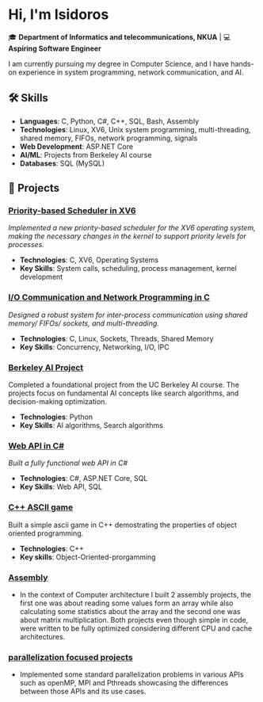 # Hi, I'm Isidoros 

🎓 **Department of Informatics and telecommunications, NKUA** | 💻 **Aspiring Software Engineer**

I am currently pursuing my degree in Computer Science, and I have hands-on experience in system programming, network communication, and AI. 

## 🛠 Skills

- **Languages**: C, Python, C#, C++, SQL, Bash, Assembly
- **Technologies**: Linux, XV6, Unix system programming, multi-threading, shared memory, FIFOs, network programming, signals
- **Web Development**:  ASP.NET Core
- **AI/ML**: Projects from Berkeley AI course
- **Databases**: SQL (MySQL)

## 🔭 Projects

### [Priority-based Scheduler in XV6](https://github.com/isimrpickle/OS_assignment_2)
*Implemented a new priority-based scheduler for the XV6 operating system, making the necessary changes in the kernel to support priority levels for processes.*

- **Technologies**: C, XV6, Operating Systems
- **Key Skills**: System calls, scheduling, process management, kernel development

### [I/O Communication and Network Programming in C](https://github.com/isimrpickle/system_programming_1)
*Designed a robust system for inter-process communication using shared memory/ FIFOs/ sockets, and multi-threading.*

- **Technologies**: C, Linux, Sockets, Threads, Shared Memory
- **Key Skills**: Concurrency, Networking, I/O, IPC

### [Berkeley AI Project](https://github.com/isimrpickle/Berkeley-pac-man-project-1)
Completed a foundational project from the UC Berkeley AI course. The projects focus on fundamental AI concepts like search algorithms, and decision-making optimization. 

- **Technologies**: Python
- **Key Skills**: AI algorithms, Search algorithms

### [Web API in C#](https://github.com/isimrpickle/WebApi)
*Built a fully functional web API in C#*

- **Technologies**: C#, ASP.NET Core, SQL
- **Key Skills**:  Web API, SQL


### [C++ ASCII game](https://github.com/isimrpickle/WvsV)
Built a simple ascii game in C++ demostrating the properties of object oriented programming. 

- **Technologies**: C++
- **Key skills**: Object-Oriented-prorgamming

### [Assembly](https://github.com/isimrpickle/Optimized_Matrix_Multiplication/tree/main)
- In the context of Computer architecture I built 2 assembly projects, the first one was about reading some values form an array while also calculating some statistics about the array and the second one was about matrix multiplication. Both projects even though simple in code, were written to be fully optimized considering different CPU and cache architectures.

### [parallelization focused projects](https://github.com/isimrpickle/Parallel_Systems_Assignment1)

- Implemented some standard parallelization problems in various APIs such as openMP, MPI and Pthreads showcasing
the differences between those APIs and its use cases.


  


